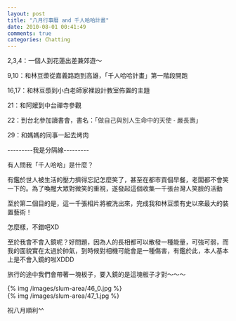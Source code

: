 ```yaml
---
layout: post
title: "八月行事曆 and 千人哈哈計畫"
date: 2010-08-01 00:41:49
comments: true
categories: Chatting
---
```

<p>2,3,4：一個人到花蓮出差兼郊遊～</p><p>9,10：和林豆漿從嘉義路跑到高雄，「千人哈哈計畫」第一階段開跑</p><p>16,17：和林豆漿到小白老師家裡設計教室佈置的主題</p><p>21：和阿嬤到中台禪寺參觀</p><p>22：到台北參加讀書會，書名：「<span style="font-family: 'Lucida Grande', 'Trebuchet MS', Verdana, Helvetica, Arial, sans-serif; line-height: 18px; color: #333333;">做自己與別人生命中的天使 - 嚴長壽</span>」</p><p>29：和媽媽的同事一起去烤肉</p><p>---------我是分隔線---------</p><p>有人問我「千人哈哈」是什麼？</p><p>有鑑於世人被生活的壓力擠得忘記怎麼笑了，甚至在都市買個早餐，老闆都不會笑一下的。為了喚醒大眾對微笑的重視，遂發起這個收集一千張台灣人笑臉的活動</p><p>至於第二個目的是，這一千張相片將被洗出來，完成我和林豆漿有史以來最大的裝置藝術！</p><p>怎麼樣，不錯吧XD</p><p>至於我會不會入鏡呢？好問題，因為人的長相都可以散發一種能量，可強可弱，而我的面貌實在太過於帥氣，到時候對相機可能會是一種傷害，有鑑於此，本人基本上是不會入鏡的啦XDDD</p><p>旅行的途中我們會帶著一塊板子，要入鏡的是這塊板子才對～～～</p><p>{% img /images/slum-area/46_0.jpg %}<br />{% img /images/slum-area/47_1.jpg %}</p><p>祝八月順利^^</p>
